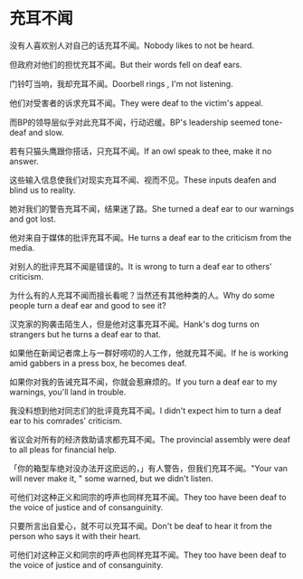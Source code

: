 # 充耳不闻

<p><span class="chinese">没有人喜欢别人对自己的话充耳不闻。</span><span class="english">Nobody likes to not be heard.</span></p>

<p><span class="chinese">但政府对他们的担忧充耳不闻。</span><span class="english">But their words fell on deaf ears.</span></p>

<p><span class="chinese">门铃叮当响，我却充耳不闻。</span><span class="english">Doorbell rings , I'm not listening.</span></p>

<p><span class="chinese">他们对受害者的诉求充耳不闻。</span><span class="english">They were deaf to the victim's appeal.</span></p>

<p><span class="chinese">而BP的领导层似乎对此充耳不闻，行动迟缓。</span><span class="english">BP's leadership seemed tone-deaf and slow.</span></p>

<p><span class="chinese">若有只猫头鹰跟你搭话，只充耳不闻。</span><span class="english">If an owl speak to thee, make it no answer.</span></p>

<p><span class="chinese">这些输入信息使我们对现实充耳不闻、视而不见。</span><span class="english">These inputs deafen and blind us to reality.</span></p>

<p><span class="chinese">她对我们的警告充耳不闻，结果迷了路。</span><span class="english">She turned a deaf ear to our warnings and got lost.</span></p>

<p><span class="chinese">他对来自于媒体的批评充耳不闻。</span><span class="english">He turns a deaf ear to the criticism from the media.</span></p>

<p><span class="chinese">对别人的批评充耳不闻是错误的。</span><span class="english">It is wrong to turn a deaf ear to others' criticism.</span></p>

<p><span class="chinese">为什么有的人充耳不闻而擅长看呢？当然还有其他种类的人。</span><span class="english">Why do some people turn a deaf ear and good to see it?</span></p>

<p><span class="chinese">汉克家的狗袭击陌生人，但是他对这事充耳不闻。</span><span class="english">Hank's dog turns on strangers but he turns a deaf ear to that.</span></p>

<p><span class="chinese">如果他在新闻记者席上与一群好唠叨的人工作，他就充耳不闻。</span><span class="english">If he is working amid gabbers in a press box, he becomes deaf.</span></p>

<p><span class="chinese">如果你对我的告诫充耳不闻，你就会惹麻烦的。</span><span class="english">If you turn a deaf ear to my warnings, you'll land in trouble.</span></p>

<p><span class="chinese">我没料想到他对同志们的批评竟充耳不闻。</span><span class="english">I didn't expect him to turn a deaf ear to his comrades' criticism.</span></p>

<p><span class="chinese">省议会对所有的经济救助请求都充耳不闻。</span><span class="english">The provincial assembly were deaf to all pleas for financial help.</span></p>

<p><span class="chinese">「你的箱型车绝对没办法开这麽远的，」有人警告，但我们充耳不闻。</span><span class="english">"Your van will never make it, " some warned, but we didn't listen.</span></p>

<p><span class="chinese">可他们对这种正义和同宗的呼声也同样充耳不闻。</span><span class="english">They too have been deaf to the voice of justice and of consanguinity.</span></p>

<p><span class="chinese">只要所言出自爱心，就不可以充耳不闻。</span><span class="english">Don't be deaf to hear it from the person who says it with their heart.</span></p>

<p><span class="chinese">可他们对这种正义和同宗的呼声也同样充耳不闻。</span><span class="english">They too have been deaf to the  voice of justice and of consanguinity.</span></p>

